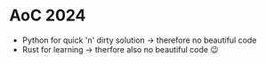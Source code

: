 # AoC 2024

- Python for quick 'n' dirty solution -> therefore no beautiful code
- Rust for learning -> therfore also no beautiful code 😉
